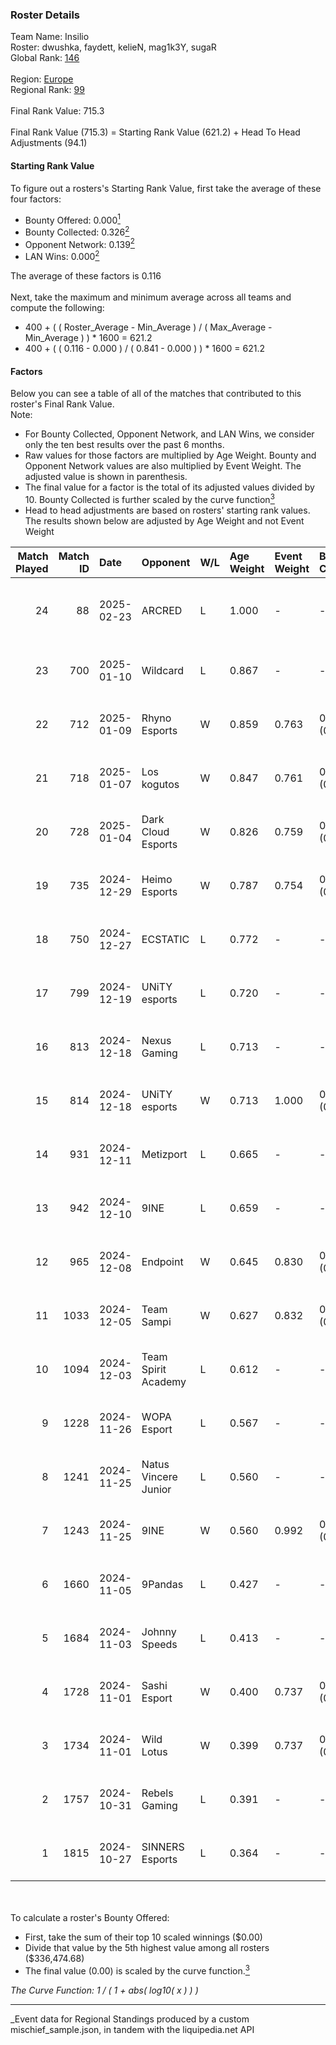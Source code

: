 ### Roster Details<br />
Team Name: Insilio<br />
Roster: dwushka, faydett, kelieN, mag1k3Y, sugaR<br />
Global Rank: [146](../../standings_global_2025_03_01.md)<br />
<br />
Region: [Europe]( ../../standings_europe_2025_03_01.md)<br />
Regional Rank: [99]( ../../standings_europe_2025_03_01.md)<br />
<br />
Final Rank Value:  715.3<br />
<br />
Final Rank Value (715.3) = Starting Rank Value (621.2) + Head To Head Adjustments (94.1)<br />

#### Starting Rank Value<br />
To figure out a rosters's Starting Rank Value, first take the average of these four factors:<br />
- Bounty Offered: 0.000[<sup>1</sup>](#table2)
- Bounty Collected: 0.326[<sup>2</sup>](#table1)
- Opponent Network: 0.139[<sup>2</sup>](#table1)
- LAN Wins: 0.000[<sup>2</sup>](#table1)

The average of these factors is 0.116<br />
<br />
Next, take the maximum and minimum average across all teams and compute the following:<br />
- 400 + ( ( Roster_Average - Min_Average ) / ( Max_Average - Min_Average ) ) * 1600 = 621.2
- 400 + ( ( 0.116 - 0.000 ) / ( 0.841 - 0.000 ) ) * 1600 = 621.2


#### Factors<br />
Below you can see a table of all of the matches that contributed to this roster's Final Rank Value.<br />
Note:<br />

- For Bounty Collected, Opponent Network, and LAN Wins, we consider only the ten best results over the past 6 months.
- Raw values for those factors are multiplied by Age Weight. Bounty and Opponent Network values are also multiplied by Event Weight. The adjusted value is shown in parenthesis.
- The final value for a factor is the total of its adjusted values divided by 10. Bounty Collected is further scaled by the curve function[<sup>3</sup>](#curveFunction)
- Head to head adjustments are based on rosters' starting rank values. The results shown below are adjusted by Age Weight and not Event Weight
<span id="table1"></span><br />


| Match Played | Match ID | Date       | Opponent             | W/L | Age Weight | Event Weight | Bounty Collected | Opponent Network | LAN Wins  | H2H Adj. | Roster                                        |
| -: | -: | :- | :- | :- | :- | :- | :- | :- | :- | -: | :- |
|           24 |       88 | 2025-02-23 | ARCRED               | L   | 1.000      | -            | -                | -                | -         |   -14.88 | dwushka, faydett, kelieN, mag1k3Y, sugaR      |
|           23 |      700 | 2025-01-10 | Wildcard             | L   | 0.867      | -            | -                | -                | -         |    -0.78 | dwushka, faydett, kelieN, mo0N, sugaR         |
|           22 |      712 | 2025-01-09 | Rhyno Esports        | W   | 0.859      | 0.763        | 0.013 (0.009)    | 0.279 (0.183)    | 0 (0.000) |    19.50 | faydett, kelieN, mo0N, Pumpkin66, sugaR       |
|           21 |      718 | 2025-01-07 | Los kogutos          | W   | 0.847      | 0.761        | 0.027 (0.018)    | 0.387 (0.250)    | 0 (0.000) |    19.97 | faydett, kelieN, mo0N, Pumpkin66, sugaR       |
|           20 |      728 | 2025-01-04 | Dark Cloud Esports   | W   | 0.826      | 0.759        | 0.027 (0.017)    | 0.320 (0.200)    | 0 (0.000) |    15.41 | faydett, kelieN, mo0N, Pumpkin66, sugaR       |
|           19 |      735 | 2024-12-29 | Heimo Esports        | W   | 0.787      | 0.754        | 0.004 (0.002)    | 0.111 (0.066)    | 0 (0.000) |    13.31 | faydett, kelieN, mo0N, Pumpkin66, sugaR       |
|           18 |      750 | 2024-12-27 | ECSTATIC             | L   | 0.772      | -            | -                | -                | -         |    -3.26 | faydett, kelieN, mo0N, Pumpkin66, sugaR       |
|           17 |      799 | 2024-12-19 | UNiTY esports        | L   | 0.720      | -            | -                | -                | -         |    -7.59 | faydett, iDISBALANCE, kelieN, sugaR, yiksrezo |
|           16 |      813 | 2024-12-18 | Nexus Gaming         | L   | 0.713      | -            | -                | -                | -         |    -1.89 | faydett, iDISBALANCE, kelieN, sugaR, yiksrezo |
|           15 |      814 | 2024-12-18 | UNiTY esports        | W   | 0.713      | 1.000        | 0.025 (0.018)    | 0.177 (0.126)    | 0 (0.000) |    15.28 | faydett, iDISBALANCE, kelieN, sugaR, yiksrezo |
|           14 |      931 | 2024-12-11 | Metizport            | L   | 0.665      | -            | -                | -                | -         |    -1.61 | faydett, FpSSS, kelieN, Pipw, sugaR           |
|           13 |      942 | 2024-12-10 | 9INE                 | L   | 0.659      | -            | -                | -                | -         |    -2.29 | faydett, FpSSS, kelieN, Pipw, sugaR           |
|           12 |      965 | 2024-12-08 | Endpoint             | W   | 0.645      | 0.830        | 0.009 (0.005)    | 0.233 (0.125)    | 0 (0.000) |    13.42 | faydett, FpSSS, kelieN, Pipw, sugaR           |
|           11 |     1033 | 2024-12-05 | Team Sampi           | W   | 0.627      | 0.832        | 0.012 (0.006)    | 0.100 (0.052)    | 0 (0.000) |    13.42 | faydett, FpSSS, kelieN, Pipw, sugaR           |
|           10 |     1094 | 2024-12-03 | Team Spirit Academy  | L   | 0.612      | -            | -                | -                | -         |    -2.13 | faydett, FpSSS, kelieN, Pipw, sugaR           |
|            9 |     1228 | 2024-11-26 | WOPA Esport          | L   | 0.567      | -            | -                | -                | -         |    -5.08 | faydett, FpSSS, kelieN, Pipw, sugaR           |
|            8 |     1241 | 2024-11-25 | Natus Vincere Junior | L   | 0.560      | -            | -                | -                | -         |    -1.33 | faydett, FpSSS, kelieN, Pipw, sugaR           |
|            7 |     1243 | 2024-11-25 | 9INE                 | W   | 0.560      | 0.992        | 0.011 (0.006)    | 0.150 (0.083)    | 0 (0.000) |    11.38 | faydett, FpSSS, kelieN, Pipw, sugaR           |
|            6 |     1660 | 2024-11-05 | 9Pandas              | L   | 0.427      | -            | -                | -                | -         |    -0.96 | faydett, FpSSS, kelieN, Pipw, sugaR           |
|            5 |     1684 | 2024-11-03 | Johnny Speeds        | L   | 0.413      | -            | -                | -                | -         |    -2.05 | faydett, FpSSS, kelieN, Pipw, sugaR           |
|            4 |     1728 | 2024-11-01 | Sashi Esport         | W   | 0.400      | 0.737        | 0.013 (0.004)    | 0.582 (0.172)    | 0 (0.000) |    11.87 | faydett, FpSSS, kelieN, Pipw, sugaR           |
|            3 |     1734 | 2024-11-01 | Wild Lotus           | W   | 0.399      | 0.737        | 0.001 (0.000)    | 0.462 (0.136)    | 0 (0.000) |     9.64 | faydett, FpSSS, kelieN, Pipw, sugaR           |
|            2 |     1757 | 2024-10-31 | Rebels Gaming        | L   | 0.391      | -            | -                | -                | -         |    -3.76 | faydett, FpSSS, kelieN, Pipw, sugaR           |
|            1 |     1815 | 2024-10-27 | SINNERS Esports      | L   | 0.364      | -            | -                | -                | -         |    -1.48 | faydett, FpSSS, kelieN, Pipw, sugaR           |

<br />
<span id="table2"></span><br />
To calculate a roster's Bounty Offered:<br />

- First, take the sum of their top 10 scaled winnings ($0.00)
- Divide that value by the 5th highest value among all rosters ($336,474.68)
- The final value (0.00) is scaled by the curve function.[<sup>3</sup>](#curveFunction)

<span id="curveFunction"></span>_The Curve Function: 1 / ( 1 + abs( log10( x ) ) )_<br />

---
_Event data for Regional Standings produced by a custom mischief_sample.json, in tandem with the liquipedia.net API<br />

